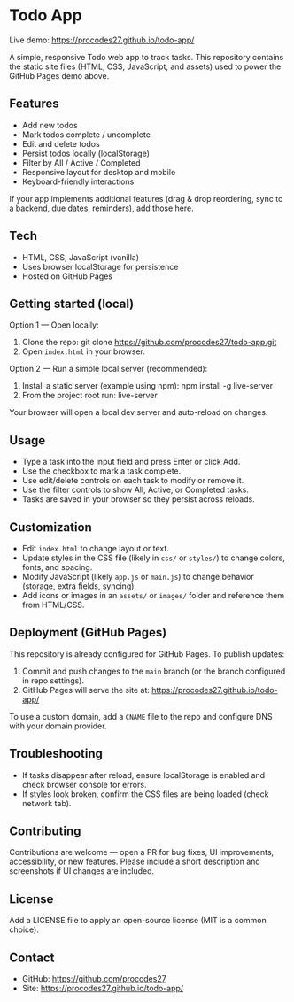 # Todo App

Live demo: https://procodes27.github.io/todo-app/

A simple, responsive Todo web app to track tasks. This repository contains the static site files (HTML, CSS, JavaScript, and assets) used to power the GitHub Pages demo above.

## Features
- Add new todos
- Mark todos complete / uncomplete
- Edit and delete todos
- Persist todos locally (localStorage)
- Filter by All / Active / Completed
- Responsive layout for desktop and mobile
- Keyboard-friendly interactions

If your app implements additional features (drag & drop reordering, sync to a backend, due dates, reminders), add those here.

## Tech
- HTML, CSS, JavaScript (vanilla)
- Uses browser localStorage for persistence
- Hosted on GitHub Pages

## Getting started (local)
Option 1 — Open locally:
1. Clone the repo:
   git clone https://github.com/procodes27/todo-app.git
2. Open `index.html` in your browser.

Option 2 — Run a simple local server (recommended):
1. Install a static server (example using npm):
   npm install -g live-server
2. From the project root run:
   live-server

Your browser will open a local dev server and auto-reload on changes.

## Usage
- Type a task into the input field and press Enter or click Add.
- Use the checkbox to mark a task complete.
- Use edit/delete controls on each task to modify or remove it.
- Use the filter controls to show All, Active, or Completed tasks.
- Tasks are saved in your browser so they persist across reloads.

## Customization
- Edit `index.html` to change layout or text.
- Update styles in the CSS file (likely in `css/` or `styles/`) to change colors, fonts, and spacing.
- Modify JavaScript (likely `app.js` or `main.js`) to change behavior (storage, extra fields, syncing).
- Add icons or images in an `assets/` or `images/` folder and reference them from HTML/CSS.

## Deployment (GitHub Pages)
This repository is already configured for GitHub Pages. To publish updates:
1. Commit and push changes to the `main` branch (or the branch configured in repo settings).
2. GitHub Pages will serve the site at:
   https://procodes27.github.io/todo-app/

To use a custom domain, add a `CNAME` file to the repo and configure DNS with your domain provider.

## Troubleshooting
- If tasks disappear after reload, ensure localStorage is enabled and check browser console for errors.
- If styles look broken, confirm the CSS files are being loaded (check network tab).

## Contributing
Contributions are welcome — open a PR for bug fixes, UI improvements, accessibility, or new features. Please include a short description and screenshots if UI changes are included.

## License
Add a LICENSE file to apply an open-source license (MIT is a common choice).

## Contact
- GitHub: https://github.com/procodes27
- Site: https://procodes27.github.io/todo-app/
